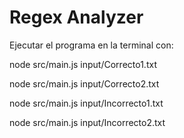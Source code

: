 # Regex Analyzer
Ejecutar el programa en la terminal con:

   node src/main.js input/Correcto1.txt

   node src/main.js input/Correcto2.txt

   node src/main.js input/Incorrecto1.txt
   
   node src/main.js input/Incorrecto2.txt
